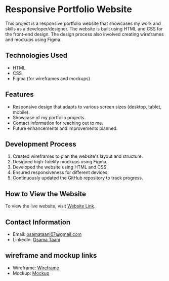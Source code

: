 # Responsive Portfolio Website

This project is a responsive portfolio website that showcases my work and skills as a developer/designer. The website is built using HTML and CSS for the front-end design. The design process also involved creating wireframes and mockups using Figma.

## Technologies Used

- HTML
- CSS
- Figma (for wireframes and mockups)

## Features

- Responsive design that adapts to various screen sizes (desktop, tablet, mobile).
- Showcase of my portfolio projects.
- Contact information for reaching out to me.
- Future enhancements and improvements planned.

## Development Process

1. Created wireframes to plan the website's layout and structure.
2. Designed high-fidelity mockups using Figma.
3. Developed the website using HTML and CSS.
4. Ensured responsiveness for different devices.
5. Continuously updated the GitHub repository to track progress.

## How to View the Website

To view the live website, visit [Website Link](https://osamataani.github.io/).

## Contact Information

- Email: osamataani07@gmail.com
- LinkedIn: [Osama Taani](https://www.linkedin.com/in/osamataani/)

## wireframe and mockup links

- Wireframe: [Wireframe](https://www.figma.com/file/307KkAiNqRHe3rQGtF5xET/Untitled?type=design&node-id=0%3A1&mode=design&t=IsCWeL5LdhUceE2n-1)
- Mockup: [Mockup](https://www.figma.com/file/Br8NNjasJGiXQmVpZxVRNH/Untitled?type=design&node-id=0%3A1&mode=design&t=Fp6hUcVN5seUgYu0-1)
